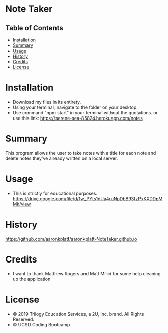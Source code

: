 # Note Taker

## Table of Contents

* [Installation](#installation)
* [Summary](#summary)
* [Usage](#usage)
* [History](#history)
* [Credits](#credits)
* [License](#license)


# Installation

* Download my files in its entirety.
* Using your terminal, navigate to the folder on your desktop.
* Use command "npm start" in your terminal without the quotations.
  or use this link: https://serene-sea-85824.herokuapp.com/notes

# Summary

This program allows the user to take notes with a title for each note and delete notes they've already written on a local server.


# Usage

* This is strictly for educational purposes.
https://drive.google.com/file/d/1w_PYts1dUa4ruNpDbB93fzPxKXDDpMMk/view

# History

https://github.com/aaronkplatt/aaronkplatt-NoteTaker.github.io


# Credits

* I want to thank Matthew Rogers and Matt Milici for some help cleaning up the application


# License
 
* © 2019 Trilogy Education Services, a 2U, Inc. brand. All Rights Reserved.
* © UCSD Coding Bootcamp
